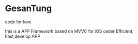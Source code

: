 GesanTung
=========

code for love

this is a APP  Framework based on MVVC for iOS ceder Efficient, Fast,develop APP
